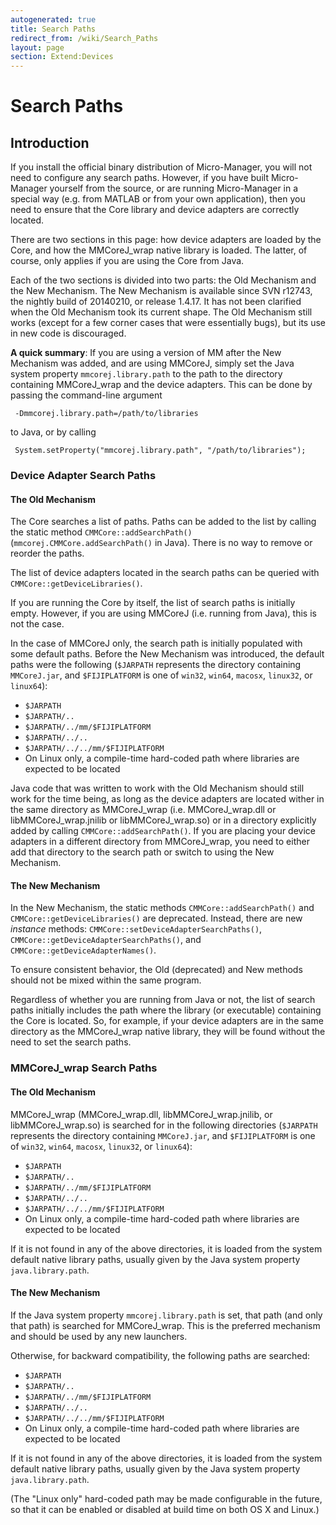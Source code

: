 ```yaml
---
autogenerated: true
title: Search Paths
redirect_from: /wiki/Search_Paths
layout: page
section: Extend:Devices
---
```


# Search Paths

## Introduction

If you install the official binary distribution of Micro-Manager, you
will not need to configure any search paths. However, if you have built
Micro-Manager yourself from the source, or are running Micro-Manager in
a special way (e.g. from MATLAB or from your own application), then you
need to ensure that the Core library and device adapters are correctly
located.

There are two sections in this page: how device adapters are loaded by
the Core, and how the MMCoreJ\_wrap native library is loaded. The
latter, of course, only applies if you are using the Core from Java.

Each of the two sections is divided into two parts: the Old Mechanism
and the New Mechanism. The New Mechanism is available since SVN r12743,
the nightly build of 20140210, or release 1.4.17. It has not been
clarified when the Old Mechanism took its current shape. The Old
Mechanism still works (except for a few corner cases that were
essentially bugs), but its use in new code is discouraged.

**A quick summary**: If you are using a version of MM after the New
Mechanism was added, and are using MMCoreJ, simply set the Java system
property `mmcorej.library.path` to the path to the directory containing
MMCoreJ\_wrap and the device adapters. This can be done by passing the
command-line argument

```
 -Dmmcorej.library.path=/path/to/libraries
```

to Java, or by calling

```
 System.setProperty("mmcorej.library.path", "/path/to/libraries");
```

### Device Adapter Search Paths

#### The Old Mechanism

The Core searches a list of paths. Paths can be added to the list by
calling the static method `CMMCore::addSearchPath()`
(`mmcorej.CMMCore.addSearchPath()` in Java). There is no way to remove
or reorder the paths.

The list of device adapters located in the search paths can be queried
with `CMMCore::getDeviceLibraries()`.

If you are running the Core by itself, the list of search paths is
initially empty. However, if you are using MMCoreJ (i.e. running from
Java), this is not the case.

In the case of MMCoreJ only, the search path is initially populated with
some default paths. Before the New Mechanism was introduced, the default
paths were the following (`$JARPATH` represents the directory containing
`MMCoreJ.jar`, and `$FIJIPLATFORM` is one of `win32`, `win64`, `macosx`,
`linux32`, or `linux64`):

-   `$JARPATH`
-   `$JARPATH/..`
-   `$JARPATH/../mm/$FIJIPLATFORM`
-   `$JARPATH/../..`
-   `$JARPATH/../../mm/$FIJIPLATFORM`
-   On Linux only, a compile-time hard-coded path where libraries are
    expected to be located

Java code that was written to work with the Old Mechanism should still
work for the time being, as long as the device adapters are located
wither in the same directory as MMCoreJ\_wrap (i.e. MMCoreJ\_wrap.dll or
libMMCoreJ\_wrap.jnilib or libMMCoreJ\_wrap.so) or in a directory
explicitly added by calling `CMMCore::addSearchPath()`. If you are
placing your device adapters in a different directory from
MMCoreJ\_wrap, you need to either add that directory to the search path
or switch to using the New Mechanism.

#### The New Mechanism

In the New Mechanism, the static methods `CMMCore::addSearchPath()` and
`CMMCore::getDeviceLibraries()` are deprecated. Instead, there are new
*instance* methods: `CMMCore::setDeviceAdapterSearchPaths()`,
`CMMCore::getDeviceAdapterSearchPaths()`, and
`CMMCore::getDeviceAdapterNames()`.

To ensure consistent behavior, the Old (deprecated) and New methods
should not be mixed within the same program.

Regardless of whether you are running from Java or not, the list of
search paths initially includes the path where the library (or
executable) containing the Core is located. So, for example, if your
device adapters are in the same directory as the MMCoreJ\_wrap native
library, they will be found without the need to set the search paths.

### MMCoreJ\_wrap Search Paths

#### The Old Mechanism

MMCoreJ\_wrap (MMCoreJ\_wrap.dll, libMMCoreJ\_wrap.jnilib, or
libMMCoreJ\_wrap.so) is searched for in the following directories
(`$JARPATH` represents the directory containing `MMCoreJ.jar`, and
`$FIJIPLATFORM` is one of `win32`, `win64`, `macosx`, `linux32`, or
`linux64`):

-   `$JARPATH`
-   `$JARPATH/..`
-   `$JARPATH/../mm/$FIJIPLATFORM`
-   `$JARPATH/../..`
-   `$JARPATH/../../mm/$FIJIPLATFORM`
-   On Linux only, a compile-time hard-coded path where libraries are
    expected to be located

If it is not found in any of the above directories, it is loaded from
the system default native library paths, usually given by the Java
system property `java.library.path`.

#### The New Mechanism

If the Java system property `mmcorej.library.path` is set, that path
(and only that path) is searched for MMCoreJ\_wrap. This is the
preferred mechanism and should be used by any new launchers.

Otherwise, for backward compatibility, the following paths are searched:

-   `$JARPATH`
-   `$JARPATH/..`
-   `$JARPATH/../mm/$FIJIPLATFORM`
-   `$JARPATH/../..`
-   `$JARPATH/../../mm/$FIJIPLATFORM`
-   On Linux only, a compile-time hard-coded path where libraries are
    expected to be located

If it is not found in any of the above directories, it is loaded from
the system default native library paths, usually given by the Java
system property `java.library.path`.

(The "Linux only" hard-coded path may be made configurable in the
future, so that it can be enabled or disabled at build time on both OS X
and Linux.)

